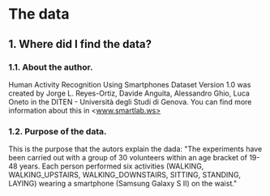 # The data

## 1. Where did I find the data?

### 1.1. About the author.

Human Activity Recognition Using Smartphones Dataset Version 1.0 was created by Jorge L. Reyes-Ortiz, Davide Anguita, Alessandro Ghio, Luca Oneto in the DITEN - Università degli Studi di Genova.
You can find more information about this in <www.smartlab.ws>

### 1.2. Purpose of the data.

This is the purpose that the autors explain the dada: "The experiments have been carried out with a group of 30 volunteers within an age bracket of 19-48 years. Each person performed six activities (WALKING, WALKING_UPSTAIRS, WALKING_DOWNSTAIRS, SITTING, STANDING, LAYING) wearing a smartphone (Samsung Galaxy S II) on the waist."
